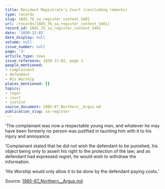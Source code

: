 ```yaml
---
title: Resident Magistrate’s Court (concluding remarks)
type: records
slug: 1845_76_sa_register_content_5401
url: /records/1845_76_sa_register_content_5401/
record_id: 1845_76_sa_register_content_5401
date: '1850-12-02'
date_display: null
volume: null
issue_number: null
page: '3'
article_type: news
issue_reference: 1850-12-02, page 3
people_mentioned:
- Complainant
- defendant
- His Worship
places_mentioned: []
topics:
- legal
- court
- justice
source_document: 1985-87_Northern__Argus.md
publication_slug: sa-register
---
```


‘The complainant was now a respectable young man, and whatever he may have been formerly no person was justified in taunting him with it to his injury and annoyance.

‘Complainant stated that he did not wish the defendant to be punished, his object being only to assert his right to the protection of the law; and as defendant had expressed regret, he would wish to withdraw the information.

‘His Worship would only allow it to be done by the defendant paying costs.’

Source: [1985-87_Northern__Argus.md](/downloads/markdown/1985-87_Northern__Argus.md)
